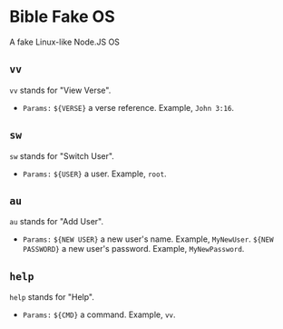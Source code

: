 # Bible Fake OS
 A fake Linux-like Node.JS OS

## `vv`
`vv` stands for "View Verse".
- `Params:`
`${VERSE}` a verse reference. Example, `John 3:16`.

## `sw`
`sw` stands for "Switch User".
- `Params:`
`${USER}` a user. Example, `root`.

## `au`
`au` stands for "Add User".
- `Params:`
`${NEW USER}` a new user's name. Example, `MyNewUser`.
`${NEW PASSWORD}` a new user's password. Example, `MyNewPassword`.

## `help`
`help` stands for "Help".
- `Params:`
`${CMD}` a command. Example, `vv`.